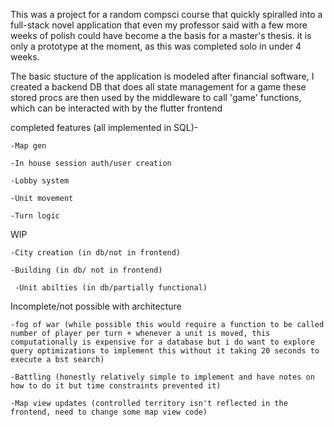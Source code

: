 This was a project for a random compsci course that quickly spiralled into a full-stack novel application that even my professor said with a few more weeks of polish
could have become a the basis for a master's thesis. 
it is only a prototype at the moment, as this was completed solo in under 4 weeks.

The basic stucture of the application is modeled after financial software, I created a backend DB that does all state management for a game
these stored procs are then used by the middleware to call 'game' functions, which can be interacted with by the flutter frontend

completed features (all implemented in SQL)-

    -Map gen
    
    -In house session auth/user creation
    
    -Lobby system
    
    -Unit movement
    
    -Turn logic
    
WIP

	-City creation (in db/not in frontend)
  
  	-Building (in db/ not in frontend)
  
 	 -Unit abilties (in db/partially functional)
  
Incomplete/not possible with architecture

  	-fog of war (while possible this would require a function to be called number of player per turn + whenever a unit is moved, this computationally is expensive for a database but i do want to explore query optimizations to implement this without it taking 20 seconds to execute a bst search)
  
	-Battling (honestly relatively simple to implement and have notes on how to do it but time constraints prevented it) 
  
  	-Map view updates (controlled territory isn't reflected in the frontend, need to change some map view code)
  
